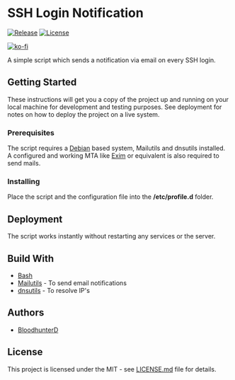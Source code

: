 # SSH Login Notification

[![Release](https://img.shields.io/github/v/release/bloodhunterd/ssh-login-notification?include_prereleases&style=for-the-badge)](https://github.com/bloodhunterd/ssh-login-notification/releases)
[![License](https://img.shields.io/github/license/bloodhunterd/ssh-login-notification?style=for-the-badge)](https://github.com/bloodhunterd/ssh-login-notification/blob/master/LICENSE)

[![ko-fi](https://www.ko-fi.com/img/githubbutton_sm.svg)](https://ko-fi.com/P5P51U5SZ)

A simple script which sends a notification via email on every SSH login.

## Getting Started

These instructions will get you a copy of the project up and running on your local machine for development and testing purposes.
See deployment for notes on how to deploy the project on a live system.

### Prerequisites

The script requires a [Debian](https://www.debian.org/index.de.html) based system, Mailutils and dnsutils installed.
A configured and working MTA like [Exim](https://www.exim.org/) or equivalent is also required to send mails.

### Installing

Place the script and the configuration file into the **/etc/profile.d** folder.

## Deployment

The script works instantly without restarting any services or the server.

## Build With

* [Bash](https://wiki.ubuntuusers.de/Bash/)
* [Mailutils](https://mailutils.org/) - To send email notifications
* [dnsutils](https://packages.debian.org/de/buster/dnsutils) - To resolve IP's

## Authors

* [BloodhunterD](https://github.com/bloodhunterd)

## License

This project is licensed under the MIT - see [LICENSE.md](https://github.com/bloodhunterd/ssh-login-notification/blob/master/LICENSE) file for details.
